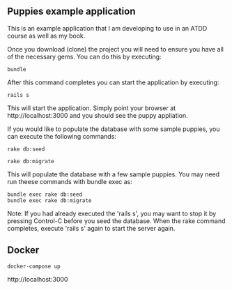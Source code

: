 ## Puppies example application

This is an example application that I am developing to use in an ATDD course as well
as my book.

Once you download (clone) the project you will need to ensure you have all of the necessary gems. You can do this by executing:

    bundle

After this command completes you can start the application by executing:

    rails s

This will start the application. Simply point your browser at http://localhost:3000 and you should see the puppy appliation.

If you would like to populate the database with some sample puppies, you can execute the following commands:

    rake db:seed

    rake db:migrate

This will populate the database with a few sample puppies. You may need run theese commands with bundle exec as:

    bundle exec rake db:seed
    bundle exec rake db:migrate

Note: If you had already executed the 'rails s', you may want to stop it by pressing Control-C before you seed the database.
When the rake command completes, execute 'rails s' again to start the server again.

## Docker

`docker-compose up`

http://localhost:3000
